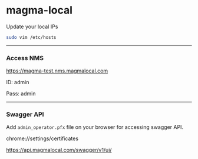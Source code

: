 # magma-local

Update your local IPs
```bash
sudo vim /etc/hosts
```
---

### Access NMS

https://magma-test.nms.magmalocal.com

ID: admin

Pass: admin

---

### Swagger API

Add `admin_operator.pfx` file on your browser for accessing swagger API.

chrome://settings/certificates

https://api.magmalocal.com/swagger/v1/ui/


